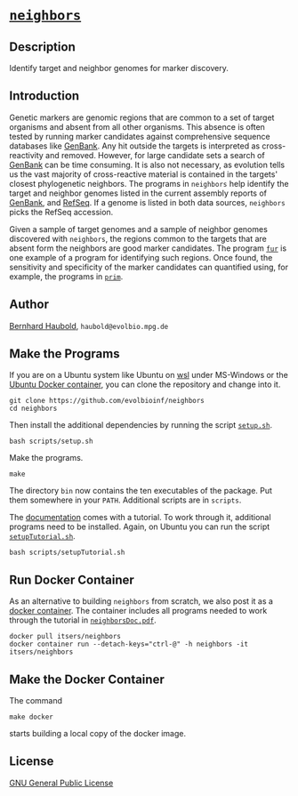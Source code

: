# [`neighbors`](https://owncloud.gwdg.de/index.php/s/QC2FBA88HMHuiTB)
## Description
Identify target and neighbor genomes for marker discovery.
## Introduction
Genetic markers are genomic regions that are common to a set of target
organisms and absent from all other organisms. This absence is often
tested by running marker candidates against comprehensive sequence
databases like [GenBank](https://www.ncbi.nlm.nih.gov/genbank/). Any
hit outside the targets is interpreted as cross-reactivity and
removed. However, for large candidate sets a search of
[GenBank](https://www.ncbi.nlm.nih.gov/genbank/) can be time
consuming. It is also not necessary, as evolution tells us the vast
majority of cross-reactive material is contained in the targets'
closest phylogenetic neighbors. The programs in `neighbors` help
identify the target and neighbor genomes listed in the current
assembly reports of
[GenBank](ftp.ncbi.nlm.nih.gov/genomes/ASSEMBLY_REPORTS/assembly_summary_genbank.txt),
and
[RefSeq](ftp.ncbi.nlm.nih.gov/genomes/ASSEMBLY_REPORTS/assembly_summary_refseq.txt). If
a genome is listed in both data sources, `neighbors` picks the RefSeq
accession.

Given a sample of target genomes and a sample of neighbor genomes
discovered with `neighbors`, the regions common to the targets that
are absent form the neighbors are good marker candidates. The program
[`fur`](https://github.com/evolbioinf/fur) is one example of a program
for identifying such regions. Once found, the sensitivity and
specificity of the marker candidates can quantified using, for
example, the programs in [`prim`](https://github.com/evolbioinf/prim).

## Author
[Bernhard Haubold](http://guanine.evolbio.mpg.de/), `haubold@evolbio.mpg.de`
## Make the Programs
If you are on a Ubuntu system like Ubuntu on
[wsl](https://learn.microsoft.com/en-us/windows/wsl/install) under
MS-Windows or the [Ubuntu Docker
container](https://hub.docker.com/_/ubuntu), you can clone the
repository and change into it.
```
git clone https://github.com/evolbioinf/neighbors
cd neighbors
```

Then install the additional dependencies by running the script
[`setup.sh`](scripts/setup.sh).

`bash scripts/setup.sh`

Make the programs.

`make`

The directory `bin` now contains the ten executables of the
package. Put them somewhere in your `PATH`. Additional scripts are in
`scripts`.

The
[documentation](https://owncloud.gwdg.de/index.php/s/MlypXN3t5XUhvZJ)
comes with a tutorial. To work through it, additional programs need to
be installed. Again, on Ubuntu you can run the script
[`setupTutorial.sh`](scripts/setupTutorial.sh).
```
bash scripts/setupTutorial.sh
```
## Run Docker Container 
As an alternative to building `neighbors` from scratch, we also post it as a [docker
  container](https://hub.docker.com/r/itsers/neighbors). The container
  includes all programs needed to work through the tutorial in
  [`neighborsDoc.pdf`](https://owncloud.gwdg.de/index.php/s/MlypXN3t5XUhvZJ).
```
docker pull itsers/neighbors
docker container run --detach-keys="ctrl-@" -h neighbors -it itsers/neighbors
```
## Make the Docker Container
The command
```
make docker
```
starts building a local copy of the docker image.
## License
[GNU General Public License](https://www.gnu.org/licenses/gpl.html)
